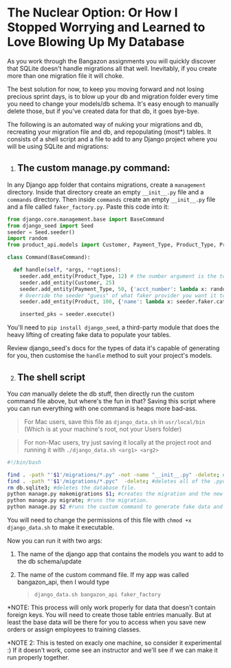 # The Nuclear Option: Or How I Stopped Worrying and Learned to Love Blowing Up My Database

As you work through the Bangazon assignments you will quickly discover that SQLite doesn't handle migrations all that well. Inevitably, if you create more than one migration file it will choke.

The best solution for now, to keep you moving forward and not losing precious sprint days, is to blow up your db and migration folder every time you need to change your models/db schema. It's easy enough to manually delete those, but if you've created data for that db, it goes bye-bye.

The following is an automated way of nuking your migrations and db, recreating your migration file and db, and repopulating (most*) tables. It consists of a shell script and a file to add to any Django project where you will be using SQLite and migrations:

1. ## The custom manage.py command:

In any Django app folder that contains migrations, create a `management` directory. Inside that directory create an empty `__init__.py` file and a `commands` directory. Then inside `commands` create an empty `__init__.py` file and a file called `faker_factory.py`. Paste this code into it:

```python
from django.core.management.base import BaseCommand
from django_seed import Seed
seeder = Seed.seeder()
import random
from product_api.models import Customer, Payment_Type, Product_Type, Product

class Command(BaseCommand):

  def handle(self, *args, **options):
    seeder.add_entity(Product_Type, 12) # the number argument is the total num of rows you want created
    seeder.add_entity(Customer, 25)
    seeder.add_entity(Payment_Type, 50, {'acct_number': lambda x: random.randint(11111,99999)})
    # Override the seeder "guess" of what faker provider you want it to use
    seeder.add_entity(Product, 100, {'name': lambda x: seeder.faker.catch_phrase()})

    inserted_pks = seeder.execute()
```

You'll need to `pip install django_seed`, a third-party module that does the heavy lifting of creating fake data to populate your tables.

Review django_seed's docs for the types of data it's capable of generating for you, then customise the `handle` method to suit your project's models.

2. ## The shell script
You _can_ manually delete the db stuff, then directly run the custom command file above, but where's the fun in that? Saving this script where you can run everything with one command is heaps more bad-ass.
>For Mac users, save this file as `django_data.sh` in `usr/local/bin` (Which is at your machine's root, not your Users folder)

>For non-Mac users, try just saving it locally at the project root and running it with `./django_data.sh <arg1> <arg2>`

```bash
#!/bin/bash

find . -path "'$1'/migrations/*.py" -not -name "__init__.py" -delete; #deletes all of the .py files in the migrations directory except for the __init__.py file.
find . -path "'$1'/migrations/*.pyc"  -delete; #deletes all of the .pyc files in the migrations directory.
rm db.sqlite3; #deletes the database file.
python manage.py makemigrations $1; #creates the migration and the new db file.
python manage.py migrate; #runs the migration.
python manage.py $2 #runs the custom command to generate fake data and populate your tables with it
```

You will need to change the permissions of this file with `chmod +x django_data.sh` to make it executable.

Now you can run it with two args:
1. The name of the django app that contains the models you want to add to the db schema/update
2. The name of the custom command file. If my app was called bangazon_api, then I would type

    > `django_data.sh bangazon_api faker_factory`


*NOTE: This process will only work properly for data that doesn't contain foreign keys. You will need to create those table entries manually. But at least the base data will be there for you to access when you save new orders or assign employees to training classes.

*NOTE 2: This is tested on exacly one machine, so consider it experimental :)
If it doesn't work, come see an instructor and we'll see if we can make it run properly together.
